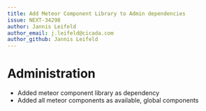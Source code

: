 ```yaml
---
title: Add Meteor Component Library to Admin dependencies
issue: NEXT-34298
author: Jannis Leifeld
author_email: j.leifeld@cicada.com
author_github: Jannis Leifeld
---
```

# Administration
* Added meteor component library as dependency
* Added all meteor components as available, global components
